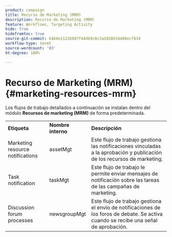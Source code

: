 ```yaml
---
product: campaign
title: Recurso de Marketing (MRM)
description: Recurso de Marketing (MRM)
feature: Workflows, Targeting Activity
hide: true
hidefromtoc: true
source-git-commit: 6464e1121b907f44db9c0c3add28b54486ecf834
workflow-type: tm+mt
source-wordcount: '83'
ht-degree: 100%

---
```



# Recurso de Marketing (MRM){#marketing-resources-mrm}

Los flujos de trabajo detallados a continuación se instalan dentro del módulo **Recursos de marketing (MRM)** de forma predeterminada.

<table> 
 <tbody> 
  <tr> 
   <td> <strong>Etiqueta</strong><br /> </td> 
   <td> <strong>Nombre interno</strong><br /> </td> 
   <td> <strong>Descripción</strong><br /> </td> 
  </tr> 
  <tr> 
   <td> <span class="uicontrol">Marketing resource notifications</span> <br /> </td> 
   <td> <span class="uicontrol">assetMgt</span> <br /> </td> 
   <td> Este flujo de trabajo gestiona las notificaciones vinculadas a la aprobación y publicación de los recursos de marketing. <br /> </td> 
  </tr> 
  <tr> 
   <td> <span class="uicontrol">Task notification</span> <br /> </td> 
   <td> <span class="uicontrol">taskMgt</span> <br /> </td> 
   <td> Este flujo de trabajo le permite enviar mensajes de notificación sobre las tareas de las campañas de marketing.<br /> </td> 
  </tr> 
  <tr> 
   <td> <span class="uicontrol">Discussion forum processes</span> <br /> </td> 
   <td> <span class="uicontrol">newsgroupMgt</span> <br /> </td> 
   <td> Este flujo de trabajo gestiona el envío de notificaciones de los foros de debate. Se activa cuando se recibe una señal de aprobación.<br /> </td> 
  </tr> 
 </tbody> 
</table>

